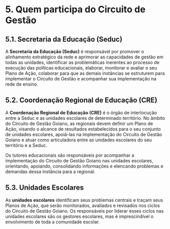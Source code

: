 # 5\. Quem participa do Circuito de Gestão

## 5.1. Secretaria da Educação (Seduc)

A **Secretaria da Educação (Seduc)** é responsável por promover o alinhamento estratégico da rede e aprimorar as capacidades de gestão em todas as unidades, identificar as problemáticas inerentes ao processo de execução das políticas educacionais, elaborar, monitorar e avaliar o seu Plano de Ação, colaborar para que as demais instâncias se estruturem para implementar o Circuito de Gestão e acompanhar sua implementação na rede de ensino.

## 5.2. Coordenação Regional de Educação (CRE)

A **Coordenação Regional de Educação (CRE)** é o órgão de interlocução entre a Seduc e as unidades escolares de determinado território. No âmbito do Circuito de Gestão Goiano, as regionais devem definir um Plano de Ação, visando o alcance de resultados estabelecidos para o seu conjunto de unidades escolares, apoiá-las na implementação do Circuito de Gestão Goiano e atuar como articuladora entre as unidades escolares do seu território e a Seduc.

Os tutores educacionais são responsáveis por acompanhar a implementação do Circuito de Gestão Goiano nas unidades escolares, orientando, apoiando, consolidando informações e elencando problemas e demandas dessa instância para a regional.

## 5.3. Unidades Escolares

As **unidades escolares** identificam seus problemas centrais e traçam seus Planos de Ação, que serão monitorados, avaliados e revisados nos ciclos do Circuito de Gestão Goiano. Os responsáveis por liderar esses ciclos nas unidades escolares são os gestores escolares, mas é imprescindível o envolvimento de toda a comunidade escolar.
